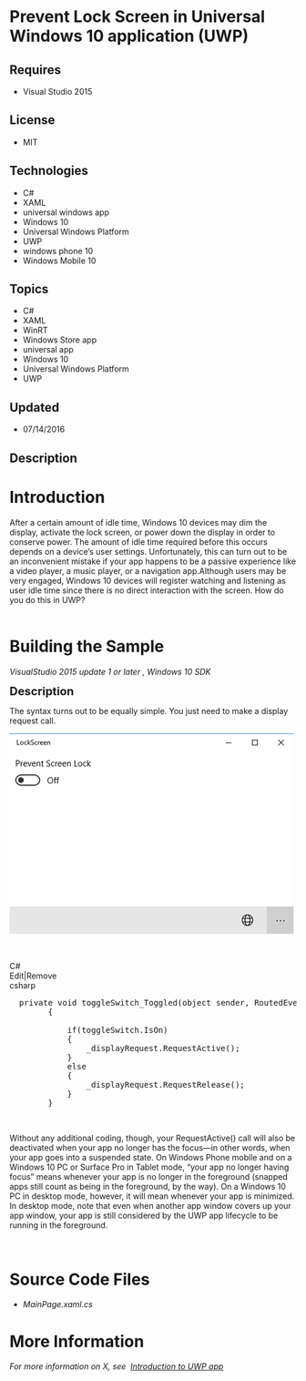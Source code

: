 # Prevent Lock Screen in Universal Windows 10 application (UWP)
## Requires
- Visual Studio 2015
## License
- MIT
## Technologies
- C#
- XAML
- universal windows app
- Windows 10
- Universal Windows Platform
- UWP
- windows phone 10
- Windows Mobile 10
## Topics
- C#
- XAML
- WinRT
- Windows Store app
- universal app
- Windows 10
- Universal Windows Platform
- UWP
## Updated
- 07/14/2016
## Description

<h1>Introduction</h1>
<p>After a certain amount of idle time, Windows 10 devices may dim the display, activate the lock screen, or power down the display in order to conserve power. The amount of idle time required before this occurs depends on a device&rsquo;s user settings. Unfortunately,
 this can turn out to be an inconvenient mistake if your app happens to be a passive experience like a video player, a music player, or a navigation app.Although users may be very engaged, Windows 10 devices will register watching and listening as user idle
 time since there is no direct interaction with the screen. How do you do this in UWP?&nbsp;<em><span><span><br>
</span></span><span><br>
</span></em></p>
<h1><span>Building the Sample</span></h1>
<p><em>VisualStudio 2015 update 1 or later , Windows 10 SDK</em></p>
<p><span style="font-size:20px; font-weight:bold">Description</span></p>
<p><span>The syntax turns out to be equally simple. You just need to make a display request</span><span>&nbsp;call.</span></p>
<p><img id="156499" src="156499-screenshot%20(69).png" alt="" width="499" height="352"></p>
<p>&nbsp;</p>
<div class="scriptcode">
<div class="pluginEditHolder" pluginCommand="mceScriptCode">
<div class="title"><span>C#</span></div>
<div class="pluginLinkHolder"><span class="pluginEditHolderLink">Edit</span>|<span class="pluginRemoveHolderLink">Remove</span></div>
<span class="hidden">csharp</span>

<div class="preview">
<pre class="csharp">&nbsp;&nbsp;<span class="cs__keyword">private</span>&nbsp;<span class="cs__keyword">void</span>&nbsp;toggleSwitch_Toggled(<span class="cs__keyword">object</span>&nbsp;sender,&nbsp;RoutedEventArgs&nbsp;e)&nbsp;
&nbsp;&nbsp;&nbsp;&nbsp;&nbsp;&nbsp;&nbsp;&nbsp;{&nbsp;
&nbsp;
&nbsp;&nbsp;&nbsp;&nbsp;&nbsp;&nbsp;&nbsp;&nbsp;&nbsp;&nbsp;&nbsp;&nbsp;<span class="cs__keyword">if</span>(toggleSwitch.IsOn)&nbsp;
&nbsp;&nbsp;&nbsp;&nbsp;&nbsp;&nbsp;&nbsp;&nbsp;&nbsp;&nbsp;&nbsp;&nbsp;{&nbsp;
&nbsp;&nbsp;&nbsp;&nbsp;&nbsp;&nbsp;&nbsp;&nbsp;&nbsp;&nbsp;&nbsp;&nbsp;&nbsp;&nbsp;&nbsp;&nbsp;_displayRequest.RequestActive();&nbsp;
&nbsp;&nbsp;&nbsp;&nbsp;&nbsp;&nbsp;&nbsp;&nbsp;&nbsp;&nbsp;&nbsp;&nbsp;}&nbsp;
&nbsp;&nbsp;&nbsp;&nbsp;&nbsp;&nbsp;&nbsp;&nbsp;&nbsp;&nbsp;&nbsp;&nbsp;<span class="cs__keyword">else</span>&nbsp;
&nbsp;&nbsp;&nbsp;&nbsp;&nbsp;&nbsp;&nbsp;&nbsp;&nbsp;&nbsp;&nbsp;&nbsp;{&nbsp;
&nbsp;&nbsp;&nbsp;&nbsp;&nbsp;&nbsp;&nbsp;&nbsp;&nbsp;&nbsp;&nbsp;&nbsp;&nbsp;&nbsp;&nbsp;&nbsp;_displayRequest.RequestRelease();&nbsp;
&nbsp;&nbsp;&nbsp;&nbsp;&nbsp;&nbsp;&nbsp;&nbsp;&nbsp;&nbsp;&nbsp;&nbsp;}&nbsp;
&nbsp;&nbsp;&nbsp;&nbsp;&nbsp;&nbsp;&nbsp;&nbsp;}</pre>
</div>
</div>
</div>
<div class="endscriptcode">&nbsp;</div>
<p><span>Without any additional coding, though, your&nbsp;</span><span>RequestActive()</span><span>&nbsp;call will also be deactivated when your app no longer has the focus&mdash;in other words, when your app goes into a suspended state. On Windows Phone mobile
 and on a Windows 10 PC or Surface Pro in Tablet mode, &ldquo;your app no longer having focus&rdquo; means whenever your app is no longer in the foreground (snapped apps still count as being in the foreground, by the way). On a Windows 10 PC in desktop mode,
 however, it will mean whenever your app is minimized. In desktop mode, note that even when another app window covers up your app window, your app is still considered by the UWP app lifecycle</span><span>&nbsp;to be running in the foreground.</span></p>
<p>&nbsp;</p>
<h1><span>Source Code Files</span></h1>
<ul>
<li><em>MainPage.xaml.cs</em> </li></ul>
<h1>More Information</h1>
<p><em>For more information on X, see&nbsp;&nbsp;<a title="Introduction to UWP app" href="https://msdn.microsoft.com/en-us/windows/uwp/layout/design-and-ui-intro" target="_blank">Introduction to UWP app</a></em></p>
